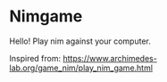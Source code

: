 # Nimgame

Hello!
Play nim against your computer.

Inspired from: https://www.archimedes-lab.org/game_nim/play_nim_game.html

